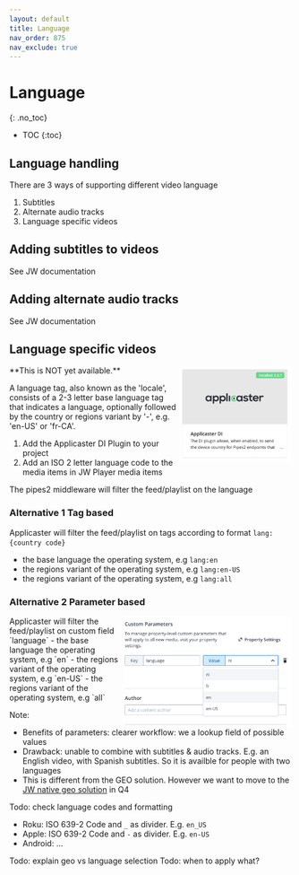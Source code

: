 ```yaml
---
layout: default
title: Language
nav_order: 875
nav_exclude: true
---
```

# Language
{: .no_toc}

- TOC
{:toc}

## Language handling
There are 3 ways of supporting different video language
1. Subtitles
2. Alternate audio tracks 
3. Language specific videos

## Adding subtitles to videos
See JW documentation

## Adding alternate audio tracks 
See JW documentation

## Language specific videos
<img align="right" src="./img/applicaster-di-plugin.png" width="200">
**This is NOT yet available.**

A language tag, also known as the 'locale', consists of a 2-3 letter base language tag that indicates a language, optionally followed by the country or regions variant by '-', e.g. 'en-US' or 'fr-CA'. 

1. Add the Applicaster DI Plugin to your project
1. Add an ISO 2 letter language  code to the media items in JW Player media items 

The pipes2 middleware will filter the feed/playlist on the language

### Alternative 1 Tag based
Applicaster will filter the feed/playlist on tags according to format `lang:{country code}`
- the base language the operating system, e.g `lang:en`
- the regions variant of the operating system, e.g `lang:en-US`
- the regions variant of the operating system, e.g `lang:all`

### Alternative 2 Parameter based 
<img align="right" src="./img/language-selection.png" width="300">
Applicaster will filter the feed/playlist on custom field `language`
- the base language the operating system, e.g `en`
- the regions variant of the operating system, e.g `en-US`
- the regions variant of the operating system, e.g `all`

Note:
- Benefits of parameters: clearer workflow: we a lookup field of possible values
- Drawback: unable to combine with subtitles & audio tracks. E.g. an English video, with Spanish subtitles. So it is availble for people with two languages
- This is different from the GEO solution. However we want to move to the [JW native geo solution](https://support.jwplayer.com/articles/set-geoblocking-rules-for-videos) in Q4

Todo: check language codes and formatting
- Roku: ISO 639-2 Code and `_` as divider. E.g. `en_US`
- Apple: ISO 639-2 Code and `-` as divider. E.g. `en-US`
- Android: ...

Todo: explain geo vs language selection
Todo: when to apply what? 

